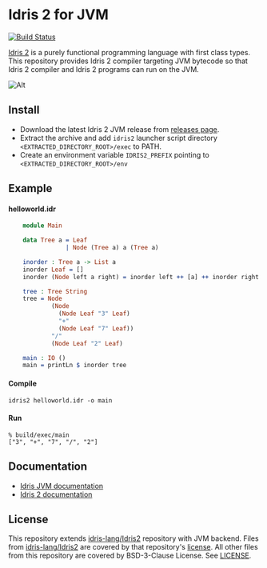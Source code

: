 Idris 2 for JVM
============
[![Build Status](https://github.com/mmhelloworld/idris-jvm/actions/workflows/install.yml/badge.svg)](https://github.com/mmhelloworld/idris-jvm/actions/workflows/install.yml)

[Idris 2](https://idris-lang.org/) is a purely functional programming language
with first class types. This repository provides Idris 2 compiler targeting JVM bytecode so that Idris 2 compiler and Idris 2 programs can run on the JVM.

![Alt](https://repobeats.axiom.co/api/embed/ac64c0b18c12514f8bdd3d0b6768437187ea4d88.svg "Repobeats analytics image")

## Install

* Download the latest Idris 2 JVM release from [releases page](https://github.com/mmhelloworld/idris-jvm/releases/latest).
* Extract the archive and add `idris2` launcher script directory `<EXTRACTED_DIRECTORY_ROOT>/exec` to PATH.
* Create an environment variable `IDRIS2_PREFIX` pointing to `<EXTRACTED_DIRECTORY_ROOT>/env`

## Example

#### helloworld.idr

```idris
    module Main

    data Tree a = Leaf
                | Node (Tree a) a (Tree a)

    inorder : Tree a -> List a
    inorder Leaf = []
    inorder (Node left a right) = inorder left ++ [a] ++ inorder right

    tree : Tree String
    tree = Node
            (Node
              (Node Leaf "3" Leaf)
              "+"
              (Node Leaf "7" Leaf))
            "/"
            (Node Leaf "2" Leaf)

    main : IO ()
    main = printLn $ inorder tree
```

#### Compile

`idris2 helloworld.idr -o main`

#### Run

```shell
% build/exec/main
["3", "+", "7", "/", "2"]
```

## Documentation
* [Idris JVM documentation](https://idris-jvm.readthedocs.io/en/latest/)
* [Idris 2 documentation](https://idris2.readthedocs.io/en/latest/index.html)

## License
This repository extends [idris-lang/Idris2](https://github.com/idris-lang/Idris2) repository with JVM backend. Files from [idris-lang/Idris2](https://github.com/idris-lang/Idris2) are covered by that repository's [license](https://github.com/idris-lang/Idris2/blob/main/LICENSE).
All other files from this repository are covered by BSD-3-Clause License. See [LICENSE](LICENSE).
